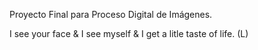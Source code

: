 Proyecto Final para Proceso Digital de Imágenes.

I see your face & I see myself & I get a litle taste of life. (L)